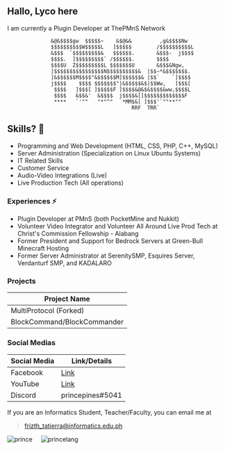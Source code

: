 ## Hallo, Lyco here

I am currently a Plugin Developer at ThePMnS Network                                               
     
                  &@&$$$$gw  $$$$$~    &$@&&         ,g&$$$$Nw
                  $$$$$$$$$$W$$$$$L   ]$$$$$        /$$$$$$$$$$L
                  &$$$  `$$$$$$$$$&   $$$$$$.       &$$$-  j$$$$
                  $$$$.  ]$$$$$$$$$` /$$$$$$.       $$$$
                  $$$$U  Z$$$$$$$$$L $$$$$$$U       &$$$&Ngw,
                  ]$$$$$$$$$$$$$$$$N$$$$$$$$$$&  |$$~*&$$$$$$$.
                  ]&$$$$$$M$$$$"&$$$$$$M]$$$$$$& |$$`    `]$$$$
                  j$$$$    $$$$ $$$$$$$"|&$$$$$&$|$$Ww,   ]$$$[
                   $$$$   ]$$$[ ]$$$$$F ]$$$$&@&$&$$$$&ww,$$$$L
                   $$$$   &$$&'  &$$$$  j$$$$&[]$$$$$$$$$$$$$F
                   ****   `'""   "*"^"   *MM$&[ ]$$$'`""**""
                                            RRF  TRR`

## Skills? 🤔
- Programming and Web Development (HTML, CSS, PHP, C++, MySQL)
- Server Administration (Specialization on Linux Ubuntu Systems)
- IT Related Skills
- Customer Service
- Audio-Video Integrations (Live)
- Live Production Tech (All operations)

### Experiences ⚡
- Plugin Developer at PMnS (both PocketMine and Nukkit)
- Volunteer Video Integrator and  Volunteer All Around Live Prod Tech at Christ's Commission Fellowship - Alabang
- Former President and Support for Bedrock Servers at Green-Bull Minecraft Hosting
- Former Server Administrator at SerenitySMP, Esquires Server, Verdanturf SMP, and KADALARO

### Projects
| Project Name |
| ----------- |
| MultiProtocol (Forked)  |
| BlockCommand/BlockCommander |

### Social Medias
| Social Media | Link/Details |
| ----------- | ----------- |
| Facebook  | <a href="https://fb.me/princepiness">Link</a>
| YouTube | <a href="https://www.youtube.com/channel/UCcltou22yjHJpffh88FiVEA">Link</a>
| Discord | princepines#5041 |

If you are an Informatics Student, Teacher/Faculty, you can email me at
> frizth_tatierra@informatics.edu.ph


![prince](https://github-readme-stats.vercel.app/api?username=Lycol50&show_icons=true)&nbsp;&nbsp;&nbsp;&nbsp;
![princelang](https://github-readme-stats.vercel.app/api/top-langs/?username=Lycol50&layout=compact)

<!--
**Lycol50/Lycol50** is a ✨ _special_ ✨ repository because its `README.md` (this file) appears on your GitHub profile.

Here are some ideas to get you started:

- 🔭 I’m currently working on ...
- 🌱 I’m currently learning ...
- 👯 I’m looking to collaborate on ...
- 🤔 I’m looking for help with ...
- 💬 Ask me about ...
- 📫 How to reach me: ...
- 😄 Pronouns: ...
- ⚡ Fun fact: ...
-->

